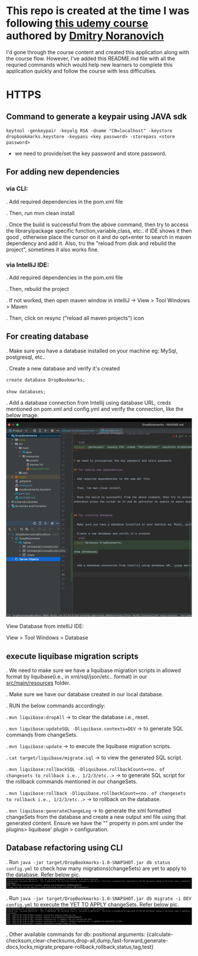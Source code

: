 # This repo is created at the time I was following [this udemy course](https://www.udemy.com/course/getting-started-with-dropwizard) authored by [Dmitry Noranovich](https://www.udemy.com/user/dmitrynoranovich/)

I'd gone through the course content and created this application along with the course flow. However, I've added this README.md file with all the requried commands which would help new learners to complete this application quickly and follow the course with less difficulties.

# HTTPS

## Command to generate a keypair using JAVA sdk

```aidl
keytool -genkeypair -keyalg RSA -dname "CN=localhost" -keystore dropbookmarks.keystore -keypass <key password> -storepass <store password>
```

* we need to provide/set the key password and store password.

## For adding new dependencies

### via CLI:

. Add required dependencies in the pom.xml file

. Then, run mvn clean install

. Once the build is successful from the above command, then try to access the library/package specific function,variable,class, etc.. if IDE shows it then good , 
otherwise place the cursor on it and do opt+enter to search in maven dependency and add it. Also, tru the "reload from disk and rebuild the project", sometimes it also works fine.

### via IntelliJ IDE:

. Add required dependencies in the pom.xml file

. Then, rebuild the project

. If not worked, then open maven window in intelliJ -> View > Tool Windows > Maven

. Then, click on resync ("reload all maven projects") icon

## For creating database

. Make sure you have a database installed on your machine eg: MySql, postgresql, etc..

. Create a new database and verify it's created 
```aidl
create database DropBookmarks;

show databases;
```

. Add a database connection from Intellij using database URL, creds mentioned on pom.xml and config.yml and verify the connection, like the below image.
![img.png](info_images/img.png)

View Database from intelliJ IDE:

View > Tool Windows > Database


## execute liquibase migration scripts
. We need to make sure we have a liquibase migration scripts in allowed format by liquibase(i.e., in xml/sql/json/etc.. format) in our [src/main/resources](src/main/resources) folder.

. Make sure we have our database created in our local database.

. RUN the below commands accordingly:

. ```mvn liquibase:dropAll``` -> to clear the database i.e., reset.

. ```mvn liquibase:updateSQL -Dliquibase.contexts=DEV``` -> to generate SQL commands from changeSets.

. ```mvn liquibase:update``` -> to execute the liquibase migration scripts.

. ```cat target/liquibase/migrate.sql``` -> to view the generated SQL script.

. ```mvn liquibase:rollbackSQL -Dliquibase.rollbackCount=<no. of changesets to rollback i.e., 1/2/3/etc..>``` -> to generate SQL script for the rollback commands mentioned in our changeSets.

. ```mvn liquibase:rollback -Dliquibase.rollbackCount=<no. of changesets to rollback i.e., 1/2/3/etc..>```  -> to rollback on the database.

. ```mvn liquibase:generateChangeLog``` -> to generate the xml formatted changeSets from the database and create a new output xml file using that generated content. Ensure we have the "<outputChangeLogFile>" property in pom.xml under the plugins> liquibase' plugin > configuration.


## Database refactoring using CLI

. Run ```java -jar target/DropBookmarks-1.0-SNAPSHOT.jar db status config.yml``` to check how many migrations(changeSets) are yet to apply to the database. Refer below pic.
![img_1.png](info_images/img_1.png)


. Run ```java -jar target/DropBookmarks-1.0-SNAPSHOT.jar db migrate -i DEV config.yml``` to execute the YET TO APPLY changeSets. Refer below pic.
![img_2.png](info_images/img_2.png)

. Other available commands for db: 
    positional arguments:
        {calculate-checksum,clear-checksums,drop-all,dump,fast-forward,generate-docs,locks,migrate,prepare-rollback,rollback,status,tag,test}







